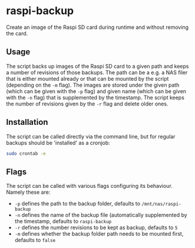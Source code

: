 # raspi-backup

Create an image of the Raspi SD card during runtime and without removing the card.

## Usage

The script backs up images of the Raspi SD card to a given path and keeps a number
of revisions of those backups. The path can be a e.g. a NAS filer that is either
mounted already or that can be mounted by the script (depending on the ```-m```
flag). The images are stored under the given path (which can be given with the
```-p``` flag) and given name (which can be given with the ```-n``` flag) that
is supplemented by the timestamp. The script keeps the number of revisions given
by the ```-r``` flag and delete older ones.

## Installation

The script can be called directly via the command line, but for regular backups
should be 'installed' as a cronjob:

```bash
sudo crontab -e
```

## Flags

The script can be called with various flags configuring its behaviour. Namely these
are:

* ```-p``` defines the path to the backup folder, defaults to
  ```/mnt/nas/raspi-backup```
* ```-n``` defines the name of the backup file (automatically supplemented by the
  timestamp, defaults to ```raspi-backup```
* ```-r``` defines the number revisions to be kept as backup, defaults to ```5```
* ```-m``` defines whether the backup folder path needs to be mounted first,
  defaults to ```false```

